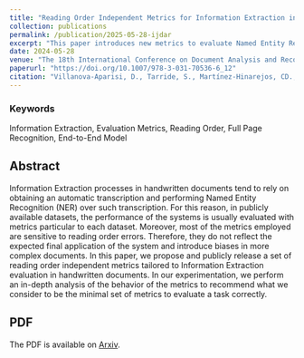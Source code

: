 ```yaml
---
title: "Reading Order Independent Metrics for Information Extraction in Handwritten Documents"
collection: publications
permalink: /publication/2025-05-28-ijdar
excerpt: "This paper introduces new metrics to evaluate Named Entity Recognition that are robust to reading order errors.<br/><img src='/images/article-2024-metrics.png'>"
date: 2024-05-28
venue: "The 18th International Conference on Document Analysis and Recognition (ICDAR), 2024"
paperurl: "https://doi.org/10.1007/978-3-031-70536-6_12"
citation: "Villanova-Aparisi, D., Tarride, S., Martínez-Hinarejos, CD., Romero, V., Kermorvant, C., Pastor-Gadea, M. (2024). Reading Order Independent Metrics for Information Extraction in Handwritten Documents. In: Barney Smith, E.H., Liwicki, M., Peng, L. (eds) Document Analysis and Recognition - ICDAR 2024. ICDAR 2024. Lecture Notes in Computer Science, vol 14805. Springer, Cham. https://doi.org/10.1007/978-3-031-70536-6_12"
---
```


### Keywords 
Information Extraction, Evaluation Metrics, Reading Order, Full Page Recognition, End-to-End Model

## Abstract
Information Extraction processes in handwritten documents tend to rely on obtaining an automatic transcription and performing Named Entity Recognition (NER) over such transcription. For this reason, in publicly available datasets, the performance of the systems is usually evaluated with metrics particular to each dataset. Moreover, most of the metrics employed are sensitive to reading order errors. Therefore, they do not reflect the expected final application of the system and introduce biases in more complex documents. In this paper, we propose and publicly release a set of reading order independent metrics tailored to Information Extraction evaluation in handwritten documents. In our experimentation, we perform an in-depth analysis of the behavior of the metrics to recommend what we consider to be the minimal set of metrics to evaluate a task correctly.

## PDF
The PDF is available on [Arxiv](https://arxiv.org/pdf/2404.18664).